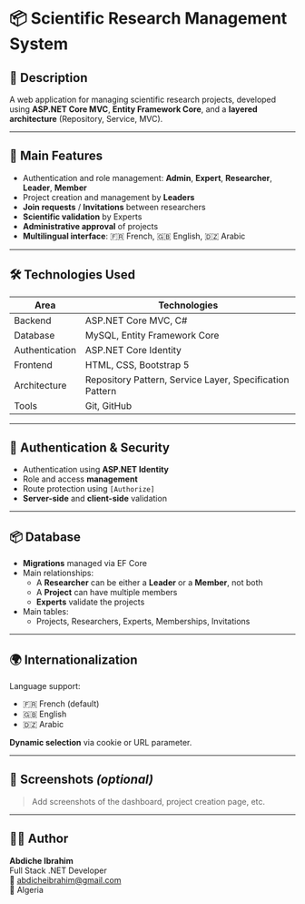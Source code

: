 # 📦 Scientific Research Management System

## 📝 Description
A web application for managing scientific research projects, developed using **ASP.NET Core MVC**, **Entity Framework Core**, and a **layered architecture** (Repository, Service, MVC).

---

## 🚀 Main Features
- Authentication and role management: **Admin**, **Expert**, **Researcher**, **Leader**, **Member**
- Project creation and management by **Leaders**
- **Join requests** / **Invitations** between researchers
- **Scientific validation** by Experts
- **Administrative approval** of projects
- **Multilingual interface**: 🇫🇷 French, 🇬🇧 English, 🇩🇿 Arabic

---

## 🛠️ Technologies Used

| Area            | Technologies                                                                 |
|------------------|-------------------------------------------------------------------------------|
| Backend          | ASP.NET Core MVC, C#                                                         |
| Database         | MySQL, Entity Framework Core                                                 |
| Authentication   | ASP.NET Core Identity                                                        |
| Frontend         | HTML, CSS, Bootstrap 5                                                       |
| Architecture     | Repository Pattern, Service Layer, Specification Pattern                    |
| Tools            | Git, GitHub                                                                  |

---

## 🔐 Authentication & Security
- Authentication using **ASP.NET Identity**
- Role and access **management**
- Route protection using `[Authorize]`
- **Server-side** and **client-side** validation

---

## 📦 Database
- **Migrations** managed via EF Core
- Main relationships:
  - A **Researcher** can be either a **Leader** or a **Member**, not both
  - A **Project** can have multiple members
  - **Experts** validate the projects
- Main tables:
  - Projects, Researchers, Experts, Memberships, Invitations

---

## 🌍 Internationalization
Language support:
- 🇫🇷 French (default)
- 🇬🇧 English
- 🇩🇿 Arabic

**Dynamic selection** via cookie or URL parameter.

---

## 📸 Screenshots *(optional)*

> Add screenshots of the dashboard, project creation page, etc.

---

## 👨‍💻 Author

**Abdiche Ibrahim**  
Full Stack .NET Developer  
📧 [abdicheibrahim@gmail.com](mailto:abdicheibrahim@gmail.com)  
📍 Algeria